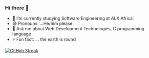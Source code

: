 ### Hi there 👋

<!--
**imoleBytes/imoleBytes** is a ✨ _special_ ✨ repository because its `README.md` (this file) appears on your GitHub profile.

Here are some ideas to get you started:

- 🔭 I’m currently working on ...
- 🌱 I’m currently learning ...
- 👯 I’m looking to collaborate on ...
- 🤔 I’m looking for help with ...
- 💬 Ask me about ...
- 📫 How to reach me: ...
-->
- 🌱 I’m currently studying Software Engineering at ALX Africa.
- 😄 Pronouns: ...He/him please.
- 💬 Ask me about Web Development Technologies, C programming language
- ⚡ Fun fact: ... the earth is round



[![GitHub Streak](https://streak-stats.demolab.com/?user=imoleBytes)](https://git.io/streak-stats)
